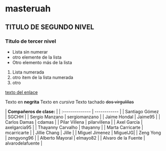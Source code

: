 # masteruah

## TITULO DE SEGUNDO NIVEL

### Titulo de tercer nivel

- Lista sin numerar
- otro elemente de la lista
- Otro elemento más de la lista

1. Lista numerada
1. otro item de la lista numerada
1. otro

[texto del enlace](http://google.es)

Texto en **negrita**
Texto en *cursiva*
Texto tachado ~~dos virgulillas~~


| **Compañeros de clase:** |
| :-------------- | ------------ |
| Santiago Gómez | SGCHH |
| Sergio Manzano | sergiomanzano |
| Jaime Hondal | Jaime95 |
| Carlos Damas | cdamas |
| Pilar Villena | pilarvillena |
| Axel García | axelgarcia95 |
| Thayanny Carvalho | thayanny |
| Marta Carricarte | mcarricarte |
| Jillie Chang | Jille |
| Miguel Jimenez | MiguelJG|
| Zeng Yong | zengyong96 |
| Alberto Mayoral | elmayo82 |
| Alvaro de la Fuente | alvarodelafuente |


